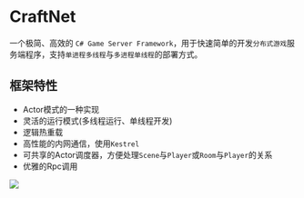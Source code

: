 # CraftNet

一个极简、高效的 `C# Game Server Framework`，用于快速简单的开发`分布式游戏`服务端程序，支持`单进程多线程`与`多进程单线程`的部署方式。


## 框架特性
* Actor模式的一种实现
* 灵活的运行模式(多线程运行、单线程开发)
* 逻辑热重载
* 高性能的内网通信，使用`Kestrel`
* 可共享的Actor调度器，方便处理`Scene`与`Player`或`Room`与`Player`的关系
* 优雅的Rpc调用


![](https://github.com/Yinmany/XGFramework/raw/main/doc/framework.png)

